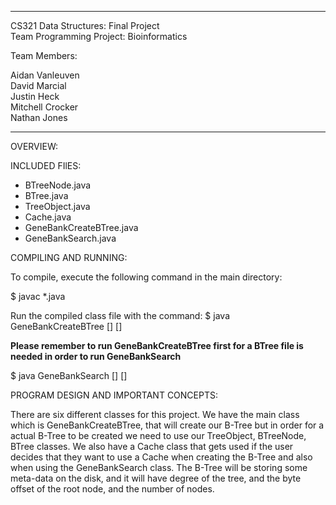 ********************************************************************
CS321 Data Structures: Final Project  
Team Programming Project: Bioinformatics

Team Members:

Aidan Vanleuven  
David Marcial  
Justin Heck  
Mitchell Crocker  
Nathan Jones


********************************************************************

OVERVIEW:


INCLUDED FIlES:

* BTreeNode.java
* BTree.java
* TreeObject.java
* Cache.java
* GeneBankCreateBTree.java
* GeneBankSearch.java

COMPILING AND RUNNING:

To compile, execute the following command in the main directory:

$ javac *.java

Run the compiled class file with the command:
$ java GeneBankCreateBTree <cache> <degree> <gbk file> <sequence length> [<cache size>] [<debug level>] 

**Please remember to run GeneBankCreateBTree first for a BTree file is needed in order to run GeneBankSearch**

$ java GeneBankSearch <cache> <btree file> <query file> [<cache size>] [<debug leve>]

PROGRAM DESIGN AND IMPORTANT CONCEPTS:

There are six different classes for this project. We have the main class which is GeneBankCreateBTree, that will create our B-Tree but in order for a actual B-Tree to be created we need to use our TreeObject, BTreeNode, BTree classes. We also have a Cache class that gets used if the user decides that they want to use a Cache when creating the B-Tree and also when using the GeneBankSearch class. The B-Tree will be storing some meta-data on the disk, and it will have degree of the tree, and the byte offset of the root node, and the number of nodes.
